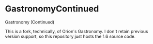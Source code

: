 # GastronomyContinued
Gastronomy (Continued)

This is a fork, technically, of Orion's Gastronomy. I don't retain previous version support, so this repository just hosts the 1.6 source code.
